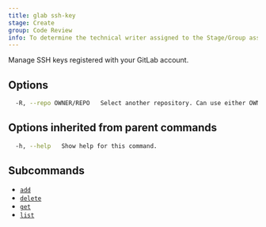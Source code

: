 ```yaml
---
title: glab ssh-key
stage: Create
group: Code Review
info: To determine the technical writer assigned to the Stage/Group associated with this page, see https://about.gitlab.com/handbook/product/ux/technical-writing/#assignments
---
```


<!--
This documentation is auto generated by a script.
Please do not edit this file directly. Run `make gen-docs` instead.
-->

Manage SSH keys registered with your GitLab account.

## Options

```bash twoslash title="Terminal"
  -R, --repo OWNER/REPO   Select another repository. Can use either OWNER/REPO or `GROUP/NAMESPACE/REPO` format. Also accepts full URL or Git URL.
```

## Options inherited from parent commands

```bash twoslash title="Terminal"
  -h, --help   Show help for this command.
```

## Subcommands

- [`add`](/docs/ssh-key/add)
- [`delete`](/docs/ssh-key/delete)
- [`get`](/docs/ssh-key/get)
- [`list`](/docs/ssh-key/list)
